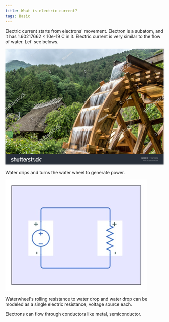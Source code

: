 ```yaml
---
title: What is electric current?
tags: Basic
---
```


Electric current starts from electrons' movement. Electron is a subatom, and it has 1.60217662 × 10e-19 C in it. Electric current is very similar to the flow of water. Let' see belows.

<div class="item">
  <div class="item__image">
    <img class="image" src="/assets/images/contents/waterwheel.jpg"/>
  </div>
  <div class="item__content">
    <div class="item__header">
      <p style='font-size=5px;'>Water drips and turns the water wheel to generate power.</p>
    </div>
  </div>
</div>

<div class="item">
  <div class="item__image">
    <img class="image" src="/assets/images/contents/waterwheel_e-modeling.jpg"/>
  </div>
  <div class="item__content">
    <div class="item__header">
      <p style='font-size=5px;'>Waterwheel's rolling resistance to water drop and water drop can be modeled as a single electric resistance, voltage source each.</p>
    </div>
  </div>
</div>  

Electrons can flow through conductors like metal, semiconductor. 